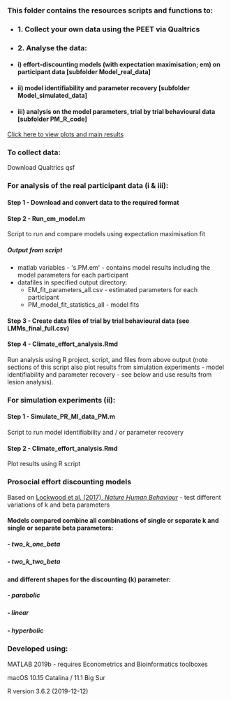 ### This folder contains the resources scripts and functions to:

- ### 1. Collect your own data using the PEET via Qualtrics

- ### 2. Analyse the data:
- #### i) effort-discounting models (with expectation maximisation; em) on participant data [subfolder Model_real_data]
- #### ii) model identifiability and parameter recovery [subfolder Model_simulated_data]
- #### iii) analysis on the model parameters, trial by trial behavioural data [subfolder PM_R_code]

[Click here to view plots and main results](https://github.com/SDN-lab/proenvironmental-motiv/blob/main/PM_R_code/Climate_effort_analysis.md)

### To collect data:

Download Qualtrics qsf

### For analysis of the real participant data (i & iii):

#### Step 1 - Download and convert data to the required format 

#### Step 2 - Run_em_model.m 
Script to run and compare models using expectation maximisation fit

##### Output from script
   - matlab variables
   	- 's.PM.em'  - contains model results including the model parameters for each participant
   - datafiles in specified output directory:
       - EM_fit_parameters_all.csv - estimated parameters for each participant
       - PM_model_fit_statistics_all - model fits
     
#### Step 3 - Create data files of trial by trial behavioural data (see LMMs_final_full.csv)

#### Step 4 - Climate_effort_analysis.Rmd
Run analysis using R project, script, and files from above output (note sections of this script also plot results from simulation experiments - model identifiability and parameter recovery - see below and use results from lesion analysis).

### For simulation experiments (ii):

#### Step 1 - Simulate_PR_MI_data_PM.m 
Script to run model identifiability and / or parameter recovery

#### Step 2 - Climate_effort_analysis.Rmd 
Plot results using R script

### Prosocial effort discounting models 
Based on [Lockwood et al. (2017), *Nature Human Behaviour*](https://doi.org/10.1038/s41562-017-0131) - test different variations of k and beta parameters

#### Models compared combine all combinations of single or separate k and single or separate beta parameters:
##### - two_k_one_beta
##### - two_k_two_beta
#### and different shapes for the discounting (k) parameter:
##### - parabolic 
##### - linear
##### - hyperbolic  

### Developed using:

MATLAB 2019b - requires Econometrics and Bioinformatics toolboxes

macOS 10.15 Catalina / 11.1 Big Sur

R version 3.6.2 (2019-12-12)
